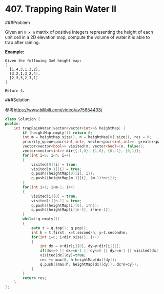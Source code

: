 # 407. Trapping Rain Water II

###Problem

Given an `m x n` matrix of positive integers representing the height of each unit cell in a 2D elevation map, compute the volume of water it is able to trap after raining.

**Example:**

```
Given the following 3x6 height map:
[
  [1,4,3,1,3,2],
  [3,2,1,3,2,4],
  [2,3,3,2,3,1]
]

Return 4.
```

###Solution

参考<https://www.bilibili.com/video/av75654438/>

```c++
class Solution {
public:
    int trapRainWater(vector<vector<int>>& heightMap) {
        if (heightMap.empty()) return 0;
        int m = heightMap.size(), n = heightMap[0].size(), res = 0;
        priority_queue<pair<int,int>, vector<pair<int,int>>, greater<pair<int,int>>> q;
        vector<vector<bool>> visited(m, vector<bool>(n, false));
        vector<vector<int>> dir{{-1,0}, {1,0}, {0,-1}, {0,1}};
        for(int i=0; i<n; i++)
        {
            visited[0][i] = true;
            visited[m-1][i] = true;
            q.push({heightMap[0][i], i});
            q.push({heightMap[m-1][i], (m-1)*n+i});
        }
        for(int i=1; i<m-1; i++)
        {
            visited[i][0] = true;
            visited[i][n-1] = true;
            q.push({heightMap[i][0], i*n});
            q.push({heightMap[i][n-1], i*n+n-1});
        }
        while(!q.empty())
        {
            auto t = q.top(); q.pop();
            int h = t.first, x=t.second/n, y=t.second%n;
            for(int i=0; i<dir.size(); i++)
            {
                int dx = x+dir[i][0], dy=y+dir[i][1];
                if(dx<=0 || dx>=m-1 || dy<=0 || dy>=n-1 || visited[dx][dy]) continue;
                visited[dx][dy]=true;
                res += max(0, h-heightMap[dx][dy]);
                q.push({max(h, heightMap[dx][dy]), dx*n+dy});
            }
        }
        return res;
    }
};
```



